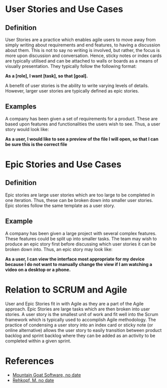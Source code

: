 # User Stories and Use Cases 
## Definition
User Stories are a practice which enables agile users to move away from simply writing about requirements and end features, to having a discussion about them. This is not to say no writing is involved, but rather, the focus is more upon discussion and conversation. Hence, sticky notes or index cards are typically utilised and can be attached to walls or boards as a means of visually presentation. They typically follow the following format:

**As a [role], I want [task], so that [goal].**

A benefit of user stories is the ability to write varying levels of details. However, larger user stories are typically defined as epic stories. 

## Examples
A company has been given a set of requirements for a product. These are based upon features and functionalities the users wish to see. Thus, a user story would look like:

**As a user, I would like to see a preview of the file I will open, so that I can be sure this is the correct file**

# Epic Stories and Use Cases 

## Definition
Epic stories are large user stories which are too large to be completed in one iteration. Thus, these can be broken down into smaller user stories. Epic stories follow the same template as a user story.

## Example
A company has been given a large project with several complex features. These features could be split up into smaller tasks. The team may wish to produce an epic story first before discussing which user stories it can be broken down into. Thus, an epic story may look like:

**As a user, I can view the interface most appropriate for my device because I do not want to manually change the view if I am watching a video on a desktop or a phone.** 

# Relation to SCRUM and Agile
User and Epic Stories fit in with Agile as they are a part of the Agile approach. Epic Stories are large tasks which are then broken into user stories. A user story is the smallest unit of work and fit well into the Scrum framework which is typically used to accomplish Agile methodology. The practice of condensing a user story into an index card or sticky note (or online alternative) allows the user story to easily transition between product backlog and sprint backlog where they can be added as an activity to be completed within a given sprint. 

# References
* [Mountain Goat Software, no date](https://www.mountaingoatsoftware.com/agile/user-stories)
* [Rehkopf, M. no date](https://www.atlassian.com/agile/project-management/epics-stories-themes)

